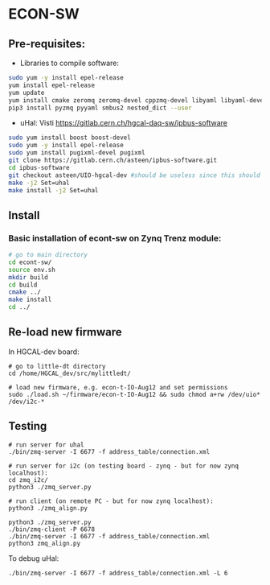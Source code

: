 ECON-SW
=======

## Pre-requisites:
- Libraries to compile software:
```bash
sudo yum -y install epel-release
yum install epel-release
yum update
yum install cmake zeromq zeromq-devel cppzmq-devel libyaml libyaml-devel yaml-cpp yaml-cpp-devel boost boost-devel python3 python3-devel autoconf-archive pugixml pugixml-devel
pip3 install pyzmq pyyaml smbus2 nested_dict --user
```
 
- uHal: Visti https://gitlab.cern.ch/hgcal-daq-sw/ipbus-software
```bash
sudo yum install boost boost-devel
sudo yum -y install epel-release
sudo yum install pugixml-devel pugixml
git clone https://gitlab.cern.ch/asteen/ipbus-software.git
cd ipbus-software
git checkout asteen/UIO-hgcal-dev #should be useless since this should be the default branch of this repo
make -j2 Set=uhal
make install -j2 Set=uhal
```

## Install

### Basic installation of econt-sw on Zynq Trenz module:
```bash
# go to main directory
cd econt-sw/
source env.sh
mkdir build
cd build
cmake ../
make install
cd ../
```

## Re-load new firmware

In HGCAL-dev board:
```
# go to little-dt directory
cd /home/HGCAL_dev/src/mylittledt/

# load new firmware, e.g. econ-t-IO-Aug12 and set permissions
sudo ./load.sh ~/firmware/econ-t-IO-Aug12 && sudo chmod a+rw /dev/uio* /dev/i2c-*
```

## Testing
```
# run server for uhal
./bin/zmq-server -I 6677 -f address_table/connection.xml

# run server for i2c (on testing board - zynq - but for now zynq localhost):
cd zmq_i2c/
python3 ./zmq_server.py

# run client (on remote PC - but for now zynq localhost):
python3 ./zmq_align.py
```


```
python3 ./zmq_server.py
./bin/zmq-client -P 6678
./bin/zmq-server -I 6677 -f address_table/connection.xml
python3 zmq_align.py 
```

To debug uHal:
```
./bin/zmq-server -I 6677 -f address_table/connection.xml -L 6
```


